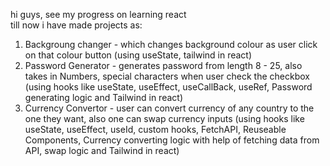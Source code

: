 hi guys, see my progress on learning react  
till now i have made projects as:
1. Backgroung changer - which changes background colour as user click on that colour button (using useState, tailwind in react)
2. Password Generator - generates password from length 8 - 25, also takes in Numbers, special characters when user check the checkbox (using hooks like useState, useEffect, useCallBack, useRef, Password generating logic and Tailwind in react)
3. Currency Convertor - user can convert currency of any country to the one they want, also one can swap currency inputs (using hooks like useState, useEffect, useId, custom hooks, FetchAPI, Reuseable Components,    Currency converting logic with help of fetching data from API, swap logic and Tailwind in react)
   
